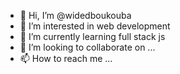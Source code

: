 - 👋 Hi, I’m @widedboukouba
- 👀 I’m interested in web development
- 🌱 I’m currently learning full stack js
- 💞️ I’m looking to collaborate on ...
- 📫 How to reach me ...

<!---
widedboukouba/widedboukouba is a ✨ special ✨ repository because its `README.md` (this file) appears on your GitHub profile.
You can click the Preview link to take a look at your changes.
--->
